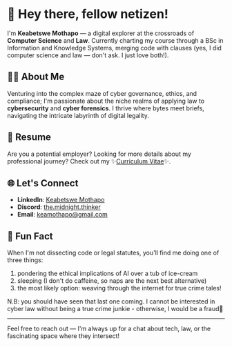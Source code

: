 # 👋 Hey there, fellow netizen!

I'm **Keabetswe Mothapo** — a digital explorer at the crossroads of **Computer Science** and **Law**. Currently charting my course through a BSc in Information and Knowledge Systems, merging code with clauses (yes, I did computer science and law — don't ask. I just love both!).

## 🕵️‍♀️ About Me

Venturing into the complex maze of cyber governance, ethics, and compliance; I'm passionate about the niche realms of applying law to **cybersecurity** and **cyber forensics**. I thrive where bytes meet briefs, navigating the intricate labyrinth of digital legality.

## 📑 Resume

Are you a potential employer? Looking for more details about my professional journey? Check out my ✨[Curriculum Vitae](https://drive.google.com/file/d/1TYB4utHs3traamdlQAoQUleXtthcHqsP/view?usp=sharing)✨.

## 🌐 Let's Connect

- **LinkedIn**: [Keabetswe Mothapo](https://www.linkedin.com/in/keabetswe-mothapo/)
- **Discord**: [the.midnight.thinker](discord.com/user/820918037279801404)
- **Email**: [keamothapo@gmail.com](mailto:keamothapo@gmail.com)

## 🎯 Fun Fact

When I'm not dissecting code or legal statutes, you'll find me doing one of three things:
  1. pondering the ethical implications of AI over a tub of ice-cream
  2. sleeping (I don't do caffeine, so naps are the next best alternative)
  3. the most likely option: weaving through the internet for true crime tales!

  N.B: you should have seen that last one coming. I cannot be interested in cyber law without being a true crime junkie - otherwise, I would be a fraud🤷

---

Feel free to reach out — I'm always up for a chat about tech, law, or the fascinating space where they intersect!

<!---
keamothapo/keamothapo is a ✨ special ✨ repository because its `README.md` (this file) appears on your GitHub profile.
You can click the Preview link to take a look at your changes.
--->
